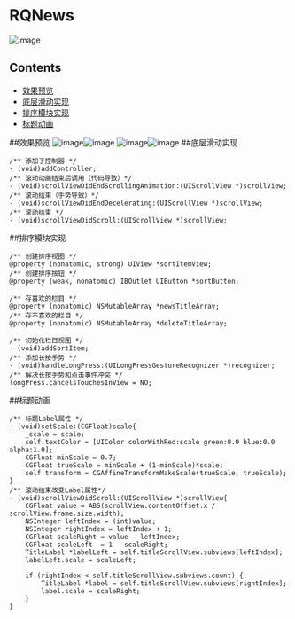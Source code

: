 # RQNews
![image](https://github.com/GreenTom/RQNews/blob/master/%E6%8E%8C%E4%B8%8A%E6%96%B0%E9%97%BB/%E6%8E%8C%E4%B8%8A%E6%96%B0%E9%97%BB/Source/ios/AppIcon.appiconset/Icon-40%402x.png)

## Contents
* [效果预览](#效果预览)
* [底层滑动实现](#底层滑动实现)
* [排序模块实现](#排序模块实现)
* [标题动画](#标题动画)

##<a id="效果预览"></a>效果预览
![image](https://github.com/GreenTom/RQNews/blob/master/%E6%8E%8C%E4%B8%8A%E6%96%B0%E9%97%BB/%E6%8E%8C%E4%B8%8A%E6%96%B0%E9%97%BB/Models/new1.png)![image](https://github.com/GreenTom/RQNews/blob/master/%E6%8E%8C%E4%B8%8A%E6%96%B0%E9%97%BB/%E6%8E%8C%E4%B8%8A%E6%96%B0%E9%97%BB/Models/new3.png)
![image](https://github.com/GreenTom/RQNews/blob/master/%E6%8E%8C%E4%B8%8A%E6%96%B0%E9%97%BB/%E6%8E%8C%E4%B8%8A%E6%96%B0%E9%97%BB/Models/new2.png)![image](https://github.com/GreenTom/RQNews/blob/master/%E6%8E%8C%E4%B8%8A%E6%96%B0%E9%97%BB/%E6%8E%8C%E4%B8%8A%E6%96%B0%E9%97%BB/Models/new4.png)
##<a id="底层滑动实现"></a>底层滑动实现

```objc
/** 添加子控制器 */
- (void)addController;
/** 滚动动画结束后调用（代码导致）*/
- (void)scrollViewDidEndScrollingAnimation:(UIScrollView *)scrollView;
/** 滚动结束（手势导致）*/
- (void)scrollViewDidEndDecelerating:(UIScrollView *)scrollView;
/** 滚动结束 */
- (void)scrollViewDidScroll:(UIScrollView *)scrollView;
```
##<a id="排序模块实现"></a>排序模块实现

```objc
/** 创建排序视图 */
@property (nonatomic, strong) UIView *sortItemView;
/** 创建排序按钮 */
@property (weak, nonatomic) IBOutlet UIButton *sortButton;

/** 存喜欢的栏目 */
@property (nonatomic) NSMutableArray *newsTitleArray;
/** 存不喜欢的栏目 */
@property (nonatomic) NSMutableArray *deleteTitleArray;

/** 初始化栏目视图 */
- (void)addSortItem;
/** 添加长按手势 */
- (void)handleLongPress:(UILongPressGestureRecognizer *)recognizer;
/** 解决长按手势和点击事件冲突 */
longPress.cancelsTouchesInView = NO;
```
##<a id="标题动画"></a>标题动画

```objc
/** 标题Label属性 */
- (void)setScale:(CGFloat)scale{
    _scale = scale;
    self.textColor = [UIColor colorWithRed:scale green:0.0 blue:0.0 alpha:1.0];
    CGFloat minScale = 0.7;
    CGFloat trueScale = minScale + (1-minScale)*scale;
    self.transform = CGAffineTransformMakeScale(trueScale, trueScale);
}
/** 滚动结束改变Label属性*/
- (void)scrollViewDidScroll:(UIScrollView *)scrollView{
    CGFloat value = ABS(scrollView.contentOffset.x / scrollView.frame.size.width);
    NSInteger leftIndex = (int)value;
    NSInteger rightIndex = leftIndex + 1;
    CGFloat scaleRight = value - leftIndex;
    CGFloat scaleLeft  = 1 - scaleRight;
    TitleLabel *labelLeft = self.titleScrollView.subviews[leftIndex];
    labelLeft.scale = scaleLeft;
    
    if (rightIndex < self.titleScrollView.subviews.count) {
        TitleLabel *label = self.titleScrollView.subviews[rightIndex];
        label.scale = scaleRight;
    }
}
```
